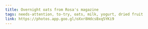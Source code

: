 ```yaml
---
title: Overnight oats from Rosa's magazine
tags: needs-attention, to-try, oats, milk, yogurt, dried fruit
link: https://photos.app.goo.gl/oXxr8HdcsBxq5YKi9
---
```


